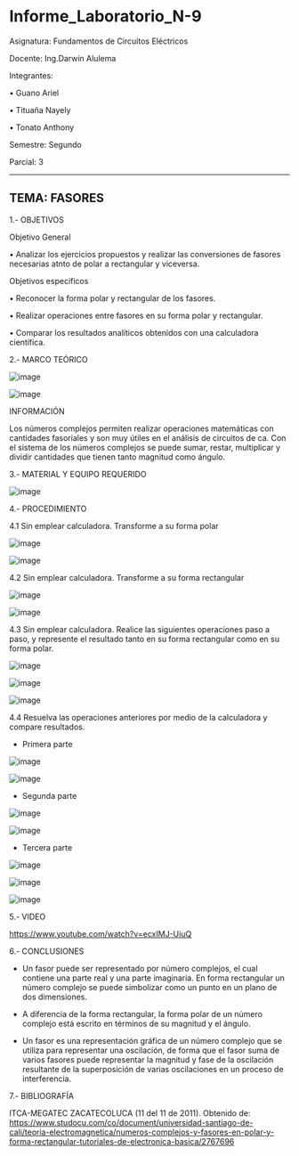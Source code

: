 # Informe_Laboratorio_N-9

Asignatura: Fundamentos de Circuitos Eléctricos

Docente: Ing.Darwin Alulema

Integrantes:

• Guano Ariel

• Tituaña Nayely

• Tonato Anthony

Semestre: Segundo

Parcial: 3

--------------------------------------------------------------------------------
TEMA: FASORES
--------------------------------------------------------------------------------

1.- OBJETIVOS

Objetivo General

• Analizar los ejercicios propuestos y realizar las conversiones de fasores necesarias atnto de polar a rectangular y viceversa.

Objetivos especificos

• Reconocer la forma polar y rectangular de los fasores.

• Realizar operaciones entre fasores en su forma polar y rectangular.

• Comparar los resultados analíticos obtenidos con una calculadora científica.

2.- MARCO TEÓRICO

![image](https://user-images.githubusercontent.com/105722861/186796038-457b5663-6f04-4095-8cf4-219cabff1581.png)

![image](https://user-images.githubusercontent.com/105722861/186796173-ee04de11-bcdf-4ec3-a99d-95172eb3865c.png)

INFORMACIÓN 

Los números complejos permiten realizar operaciones matemáticas con cantidades fasoriales y son muy útiles en el análisis de circuitos de ca. Con el sistema de los números complejos se puede sumar, restar, multiplicar y dividir cantidades que tienen tanto magnitud como ángulo.

3.- MATERIAL Y EQUIPO REQUERIDO 

![image](https://user-images.githubusercontent.com/105722861/186796693-66fddc2d-58b0-439e-b78e-2d14492c6c31.png)

4.- PROCEDIMIENTO 

4.1 Sin emplear calculadora. Transforme a su forma polar

![image](https://user-images.githubusercontent.com/105722861/186797457-f1601ec4-2173-4f2e-a9f5-78865fbb3061.png)

![image](https://user-images.githubusercontent.com/105722861/186804168-f8a9da23-80d9-4b01-bb62-afe68f5fb388.png)

4.2 Sin emplear calculadora. Transforme a su forma rectangular

![image](https://user-images.githubusercontent.com/105722861/186797639-90ab6312-5736-42ef-8e06-eafc7f255965.png)

![image](https://user-images.githubusercontent.com/105722861/186797640-a1a89a96-9f28-4ea9-b7c9-dfbb9f1d67a9.png)

4.3 Sin emplear calculadora. Realice las siguientes operaciones paso a paso, y
represente el resultado tanto en su forma rectangular como en su forma polar.

![image](https://user-images.githubusercontent.com/105722861/186797801-36445f76-aedb-4d40-b359-0a3bbdc0ab5c.png)

![image](https://user-images.githubusercontent.com/105722861/186797897-593fedbe-0135-4e09-92fe-87f2ccd2a3b7.png)

![image](https://user-images.githubusercontent.com/105722861/186797919-8b5dd623-8ab4-43b3-9ff4-0d38f617d037.png)

4.4 Resuelva las operaciones anteriores por medio de la calculadora y compare
resultados.

* Primera parte 

![image](https://user-images.githubusercontent.com/105722861/186798172-a8beffde-7205-4c2b-a59e-20591d6ee9bf.png)

![image](https://user-images.githubusercontent.com/105722861/186798178-2c06e70d-af6a-48ee-b245-5d0dbd4e9500.png)

* Segunda parte

![image](https://user-images.githubusercontent.com/105722861/186798330-a5bb6f83-ef67-4c44-808e-6305648f4136.png)

![image](https://user-images.githubusercontent.com/105722861/186798346-58132aa4-4587-4719-a47c-2a662c8fee26.png)

* Tercera parte 

![image](https://user-images.githubusercontent.com/105722861/186798416-737f9f17-9740-40da-9144-c57255ee08c0.png)

![image](https://user-images.githubusercontent.com/105722861/186798427-d9c37575-e253-4d4a-ad58-19df8fea8660.png)

![image](https://user-images.githubusercontent.com/105722861/186798784-f6c1a4c8-5d2c-49a6-b7ac-4cd0dabbdccd.png)

5.- VIDEO

https://www.youtube.com/watch?v=ecxIMJ-UiuQ

6.- CONCLUSIONES

* Un fasor puede ser representado por número complejos, el cual contiene una parte real y una parte imaginaria. En forma rectangular un número complejo se puede simbolizar como un punto en un plano de dos dimensiones.

* A diferencia de la forma rectangular, la forma polar de un número complejo está escrito en términos de su magnitud y el ángulo.

* Un fasor es una representación gráfica de un número complejo que se utiliza para representar una oscilación, de forma que el fasor suma de varios fasores puede representar la magnitud y fase de la oscilación resultante de la superposición de varias oscilaciones en un proceso de interferencia.

7.- BIBLIOGRAFÍA 

ITCA-MEGATEC ZACATECOLUCA (11 del 11 de 2011). Obtenido de: https://www.studocu.com/co/document/universidad-santiago-de-cali/teoria-electromagnetica/numeros-complejos-y-fasores-en-polar-y-forma-rectangular-tutoriales-de-electronica-basica/2767696
